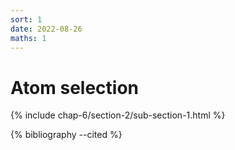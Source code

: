 ```yaml
---
sort: 1
date: 2022-08-26
maths: 1
---
```


# Atom selection

{% include chap-6/section-2/sub-section-1.html %}

{% bibliography --cited %}

